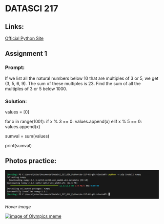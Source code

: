 # DATASCI 217

## Links:

[Official Python Site](https://www.python.org)

## Assignment 1

### Prompt:

If we list all the natural numbers below 10 that are multiples of 3 or 5, we get (3, 5, 6, 9). 
The sum of these multiples is 23. Find the sum of all the multiples of 3 or 5 below 1000.

### Solution: 

values = [0]

for x in range(1001):
    if x % 3 == 0:
        values.append(x)
    elif x % 5 == 0:
        values.append(x)
    
sumval = sum(values)

print(sumval)


## Photos practice: 

![screenshot of numpy installation](numpy-install-venv.png)

*Hover image*

[![image of Olympics meme](https://preview.redd.it/name-a-better-duo-than-harry-and-expelliarmus-v0-petyufs92mjd1.jpeg?width=640&crop=smart&auto=webp&s=215fcfab77e56d54d19606a9b205f1e49c7428fd)](https://www.youtube.com/watch?v=dQw4w9WgXcQ)

